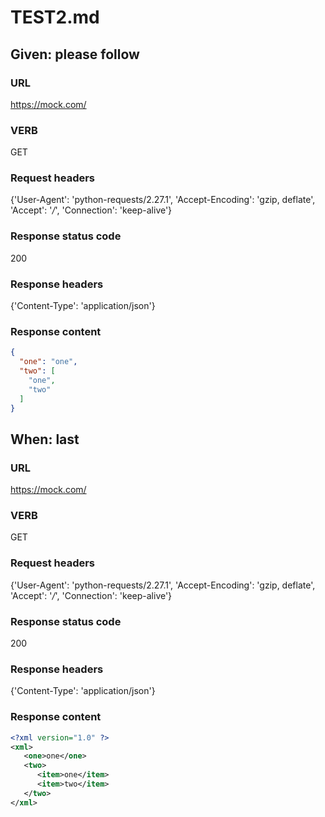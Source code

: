 # TEST2.md
## Given: please follow
### URL
https://mock.com/
### VERB
GET
### Request headers
{'User-Agent': 'python-requests/2.27.1', 'Accept-Encoding': 'gzip, deflate', 'Accept': '*/*', 'Connection': 'keep-alive'}
### Response status code
200
### Response headers
{'Content-Type': 'application/json'}
###  Response content

~~~json
{
  "one": "one",
  "two": [
    "one",
    "two"
  ]
}
~~~

## When: last
### URL
https://mock.com/
### VERB
GET
### Request headers
{'User-Agent': 'python-requests/2.27.1', 'Accept-Encoding': 'gzip, deflate', 'Accept': '*/*', 'Connection': 'keep-alive'}
### Response status code
200
### Response headers
{'Content-Type': 'application/json'}
###  Response content

~~~xml
<?xml version="1.0" ?>
<xml>
   <one>one</one>
   <two>
      <item>one</item>
      <item>two</item>
   </two>
</xml>

~~~

